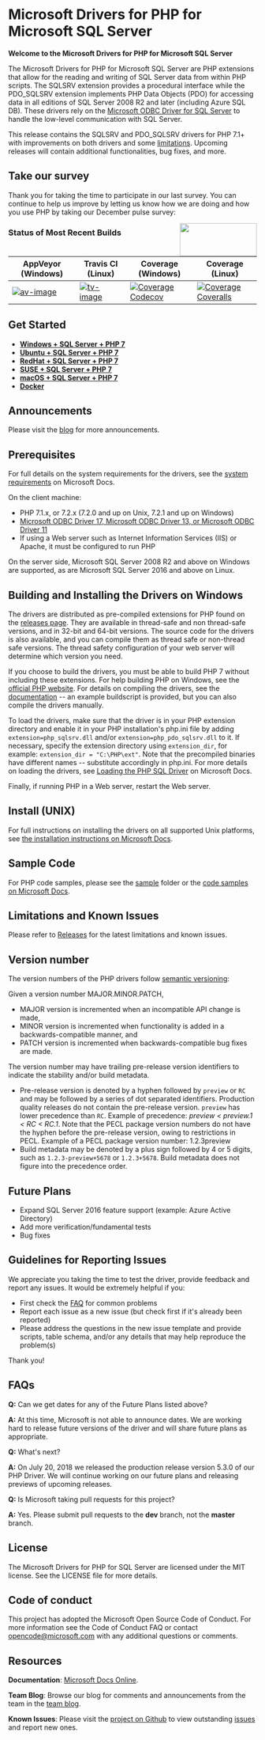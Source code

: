 # Microsoft Drivers for PHP for Microsoft SQL Server

**Welcome to the Microsoft Drivers for PHP for Microsoft SQL Server**

The Microsoft Drivers for PHP for Microsoft SQL Server are PHP extensions that allow for the reading and writing of SQL Server data from within PHP scripts. The SQLSRV extension provides a procedural interface while the PDO_SQLSRV extension implements PHP Data Objects (PDO) for accessing data in all editions of SQL Server 2008 R2 and later (including Azure SQL DB). These drivers rely on the [Microsoft ODBC Driver for SQL Server](https://docs.microsoft.com/sql/connect/odbc/linux-mac/installing-the-microsoft-odbc-driver-for-sql-server?view=sql-server-2017) to handle the low-level communication with SQL Server.

This release contains the SQLSRV and PDO_SQLSRV drivers for PHP 7.1+ with improvements on both drivers and some [limitations](https://github.com/Microsoft/msphpsql/releases). Upcoming releases will contain additional functionalities, bug fixes, and more.

## Take our survey

Thank you for taking the time to participate in our last survey. You can continue to help us improve by letting us know how we are doing and how you use PHP by taking our December pulse survey:

<a href="https://aka.ms/mssqlphpsurvey"><img style="float: right;"  height="67" width="156" src="https://meetsstorenew.blob.core.windows.net/contianerhd/survey.png?st=2017-02-17T22%3A03%3A00Z&se=2100-02-18T22%3A03%3A00Z&sp=rl&sv=2015-12-11&sr=b&sig=DJSFoihBptSvO%2BjvWzwpHecf8o5yfAbJoD2qW5oB8tc%3D"></a>

### Status of Most Recent Builds
| AppVeyor (Windows)       | Travis CI (Linux)        | Coverage (Windows)                    | Coverage (Linux)                          |
|--------------------------|--------------------------|---------------------------------------|-------------------------------------------|
| [![av-image][]][av-site] | [![tv-image][]][tv-site] | [![Coverage Codecov][]][codecov-site] | [![Coverage Coveralls][]][coveralls-site] |

[av-image]:  https://ci.appveyor.com/api/projects/status/xhp4nq9ouljnhxqf/branch/dev?svg=true
[av-site]: https://ci.appveyor.com/project/Microsoft-PHPSQL/msphpsql-frhmr/branch/dev
[tv-image]:  https://travis-ci.org/Microsoft/msphpsql.svg?branch=dev
[tv-site]: https://travis-ci.org/Microsoft/msphpsql/
[Coverage Coveralls]: https://coveralls.io/repos/github/Microsoft/msphpsql/badge.svg?branch=dev
[coveralls-site]: https://coveralls.io/github/Microsoft/msphpsql?branch=dev
[Coverage Codecov]: https://codecov.io/gh/microsoft/msphpsql/branch/dev/graph/badge.svg
[codecov-site]: https://codecov.io/gh/microsoft/msphpsql

## Get Started

* [**Windows + SQL Server + PHP 7**](https://www.microsoft.com/sql-server/developer-get-started/php/windows)
* [**Ubuntu + SQL Server + PHP 7**](https://www.microsoft.com/sql-server/developer-get-started/php/ubuntu)
* [**RedHat + SQL Server + PHP 7**](https://www.microsoft.com/sql-server/developer-get-started/php/rhel)
* [**SUSE + SQL Server + PHP 7**](https://www.microsoft.com/sql-server/developer-get-started/php/sles)
* [**macOS + SQL Server + PHP 7**](https://www.microsoft.com/sql-server/developer-get-started/php/mac/)
* [**Docker**](https://hub.docker.com/r/lbosqmsft/mssql-php-msphpsql/)


## Announcements

 Please visit the [blog][blog] for more announcements.

## Prerequisites

For full details on the system requirements for the drivers, see the [system requirements](https://docs.microsoft.com/sql/connect/php/system-requirements-for-the-php-sql-driver) on Microsoft Docs.

On the client machine:
- PHP 7.1.x, or 7.2.x (7.2.0 and up on Unix, 7.2.1 and up on Windows)
- [Microsoft ODBC Driver 17, Microsoft ODBC Driver 13, or Microsoft ODBC Driver 11](https://docs.microsoft.com/sql/connect/odbc/download-odbc-driver-for-sql-server?view=sql-server-2017)
- If using a Web server such as Internet Information Services (IIS) or Apache, it must be configured to run PHP

On the server side, Microsoft SQL Server 2008 R2 and above on Windows are supported, as are Microsoft SQL Server 2016 and above on Linux.

## Building and Installing the Drivers on Windows

The drivers are distributed as pre-compiled extensions for PHP found on the [releases page](https://github.com/Microsoft/msphpsql/releases). They are available in thread-safe and non thread-safe versions, and in 32-bit and 64-bit versions. The source code for the drivers is also available, and you can compile them as thread safe or non-thread safe versions. The thread safety configuration of your web server will determine which version you need. 
 
If you choose to build the drivers, you must be able to build PHP 7 without including these extensions. For help building PHP on Windows, see the [official PHP website][phpbuild]. For details on compiling the drivers, see the [documentation](https://github.com/Microsoft/msphpsql/tree/dev/buildscripts#windows) -- an example buildscript is provided, but you can also compile the drivers manually.

To load the drivers, make sure that the driver is in your PHP extension directory and enable it in your PHP installation's php.ini file by adding `extension=php_sqlsrv.dll` and/or `extension=php_pdo_sqlsrv.dll` to it.  If necessary, specify the extension directory using `extension_dir`, for example: `extension_dir = "C:\PHP\ext"`. Note that the precompiled binaries have different names -- substitute accordingly in php.ini. For more details on loading the drivers, see [Loading the PHP SQL Driver](https://docs.microsoft.com/sql/connect/php/loading-the-php-sql-driver) on Microsoft Docs.

Finally, if running PHP in a Web server, restart the Web server.

## Install (UNIX)

For full instructions on installing the drivers on all supported Unix platforms, see [the installation instructions on Microsoft Docs](https://docs.microsoft.com/sql/connect/php/installation-tutorial-linux-mac).

## Sample Code
For PHP code samples, please see the [sample](https://github.com/Microsoft/msphpsql/tree/master/sample) folder or the [code samples on Microsoft Docs](https://docs.microsoft.com/sql/connect/php/code-samples-for-php-sql-driver).

## Limitations and Known Issues
Please refer to [Releases](https://github.com/Microsoft/msphpsql/releases) for the latest limitations and known issues.

## Version number
The version numbers of the PHP drivers follow [semantic versioning](https://semver.org/):

Given a version number MAJOR.MINOR.PATCH, 

 - MAJOR version is incremented when an incompatible API change is made, 
 - MINOR version is incremented when functionality is added in a backwards-compatible manner, and
 - PATCH version is incremented when backwards-compatible bug fixes are made.
 
The version number may have trailing pre-release version identifiers to indicate the stability and/or build metadata.

- Pre-release version is denoted by a hyphen followed by `preview` or `RC` and may be followed by a series of dot separated identifiers. Production quality releases do not contain the pre-release version. `preview` has lower precedence than `RC`. Example of precedence: *preview < preview.1 < RC < RC.1*. Note that the PECL package version numbers do not have the hyphen before the pre-release version, owing to restrictions in PECL. Example of a PECL package version number: 1.2.3preview
- Build metadata may be denoted by a plus sign followed by 4 or 5 digits, such as  `1.2.3-preview+5678` or `1.2.3+5678`. Build metadata does not figure into the precedence order.

## Future Plans
- Expand SQL Server 2016 feature support (example: Azure Active Directory)
- Add more verification/fundamental tests
- Bug fixes

## Guidelines for Reporting Issues
We appreciate you taking the time to test the driver, provide feedback and report any issues.  It would be extremely helpful if you:

- First check the [FAQ](https://github.com/Microsoft/msphpsql/wiki/FAQ) for common problems
- Report each issue as a new issue (but check first if it's already been reported)
- Please address the questions in the new issue template and provide scripts, table schema, and/or any details that may help reproduce the problem(s)

Thank you!

## FAQs
**Q:** Can we get dates for any of the Future Plans listed above?

**A:** At this time, Microsoft is not able to announce dates. We are working hard to release future versions of the driver and will share future plans as appropriate. 

**Q:** What's next?

**A:** On July 20, 2018 we released the production release version 5.3.0 of our PHP Driver. We will continue working on our future plans and releasing previews of upcoming releases.

**Q:** Is Microsoft taking pull requests for this project?

**A:** Yes. Please submit pull requests to the **dev** branch, not the **master** branch.

## License

The Microsoft Drivers for PHP for SQL Server are licensed under the MIT license. See the LICENSE file for more details.

## Code of conduct

This project has adopted the Microsoft Open Source Code of Conduct. For more information see the Code of Conduct FAQ or contact opencode@microsoft.com with any additional questions or comments.

## Resources

**Documentation**: [Microsoft Docs Online][phpdoc].

**Team Blog**: Browse our blog for comments and announcements from the team in the [team blog][blog].

**Known Issues**: Please visit the [project on Github][project] to view outstanding [issues][issues] and report new ones.

[blog]: https://blogs.msdn.com/b/sqlphp/

[project]: https://github.com/Microsoft/msphpsql

[issues]: https://github.com/Microsoft/msphpsql/issues

[phpweb]: https://php.net

[phpbuild]: https://wiki.php.net/internals/windows/stepbystepbuild

[phpdoc]: https://docs.microsoft.com/sql/connect/php/microsoft-php-driver-for-sql-server?view=sql-server-2017

[PHPMan]: https://php.net/manual/install.unix.php
